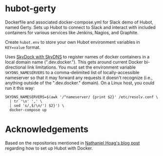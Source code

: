 hubot-gerty
===========

Dockerfile and associated docker-compose.yml for Slack demo of Hubot, named
Gerty. Sets up Hubot to connect to Slack and interact with included containers
for various services like Jenkins, Nagios, and Graphite.

Create `hubot.env` to store your own Hubot environment variables in `KEY=value`
format.

Uses [SkyDock with SkyDNS](https://github.com/crosbymichael/skydock) to
register names of docker containers in a local domain name (".dev.docker.").
This gets around current Docker bi-directional link limitations. You must set
the environment variable `SKYDNS_NAMESERVERS` to a comma-delimited list of 
locally-accessible nameserver so that it may forward any requests it doesn't
recognize (i.e., anything outside of the ".dev.docker." domain). On a Linux host,
you could run it this way:
```
SKYDNS_NAMESERVERS=$(awk '/^nameserver/ {print $2}' /etc/resolv.conf \
  | tr '\n' ',' \
  | sed 's/,$/\n/') $2}') \
  docker-compose up
```

# Acknowledgements

Based on the repositories mentioned in [Nathaniel Hoag's blog
post](http://nathanielhoag.com/blog/2014/12/07/a-dockerized-slack-integrated-hubot/)
regarding how to set up Hubot with Docker.
